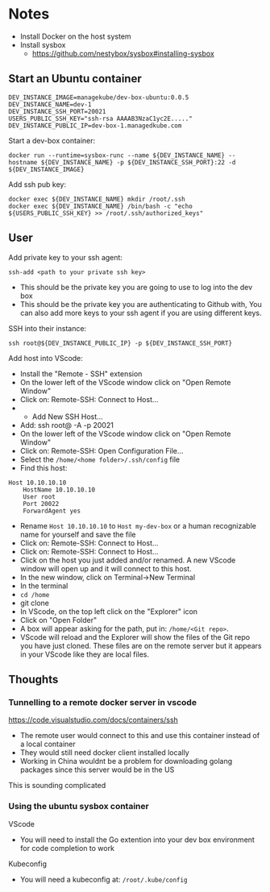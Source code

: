 Notes
=========


* Install Docker on the host system
* Install sysbox
  * https://github.com/nestybox/sysbox#installing-sysbox

## Start an Ubuntu container

```
DEV_INSTANCE_IMAGE=managekube/dev-box-ubuntu:0.0.5
DEV_INSTANCE_NAME=dev-1
DEV_INSTANCE_SSH_PORT=20021
USERS_PUBLIC_SSH_KEY="ssh-rsa AAAAB3NzaC1yc2E....."
DEV_INSTANCE_PUBLIC_IP=dev-box-1.managedkube.com
```

Start a dev-box container:
```
docker run --runtime=sysbox-runc --name ${DEV_INSTANCE_NAME} --hostname ${DEV_INSTANCE_NAME} -p ${DEV_INSTANCE_SSH_PORT}:22 -d ${DEV_INSTANCE_IMAGE}
```

Add ssh pub key:
```
docker exec ${DEV_INSTANCE_NAME} mkdir /root/.ssh
docker exec ${DEV_INSTANCE_NAME} /bin/bash -c "echo ${USERS_PUBLIC_SSH_KEY} >> /root/.ssh/authorized_keys"
```


## User

Add private key to your ssh agent:
```
ssh-add <path to your private ssh key>
```
* This should be the private key you are going to use to log into the dev box
* This should be the private key you are authenticating to Github with, You can also add more keys to your ssh agent if you are using different keys.

SSH into their instance:
```
ssh root@${DEV_INSTANCE_PUBLIC_IP} -p ${DEV_INSTANCE_SSH_PORT}
```

Add host into VScode:
* Install the "Remote - SSH" extension
* On the lower left of the VScode window click on "Open Remote Window"
* Click on: Remote-SSH: Connect to Host...
* + Add New SSH Host...
* Add: ssh root@<IP Address> -A -p 20021
* On the lower left of the VScode window click on "Open Remote Window"
* Click on: Remote-SSH: Open Configuration File...
* Select the `/home/<home folder>/.ssh/config` file
* Find this host:
```
Host 10.10.10.10
	HostName 10.10.10.10
	User root
	Port 20022
	ForwardAgent yes
```
* Rename `Host 10.10.10.10` to `Host my-dev-box` or a human recognizable name for yourself and save the file
* Click on: Remote-SSH: Connect to Host...
* Click on: Remote-SSH: Connect to Host...
* Click on the host you just added and/or renamed.  A new VScode window will open up and it will connect to this host.
* In the new window, click on Terminal->New Terminal
* In the terminal
* `cd /home`
* git clone <Git repo URI>
* In VScode, on the top left click on the "Explorer" icon
* Click on "Open Folder"
* A box will appear asking for the path, put in: `/home/<Git repo>`. 
* VScode will reload and the Explorer will show the files of the Git repo you have just cloned.  These files are on the remote server but it appears in your VScode like they are local files.



## Thoughts

### Tunnelling to a remote docker server in vscode

https://code.visualstudio.com/docs/containers/ssh

* The remote user would connect to this and use this container instead of a local container
* They would still need docker client installed locally
* Working in China wouldnt be a problem for downloading golang packages since this server would be in the US

This is sounding complicated


### Using the ubuntu sysbox container

VScode
* You will need to install the Go extention into your dev box environment for code completion to work

Kubeconfig
* You will need a kubeconfig at: `/root/.kube/config`

